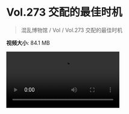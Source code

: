 # Vol.273 交配的最佳时机

> 混乱博物馆 / Vol / Vol.273 交配的最佳时机

**视频大小**: 84.1 MB

<div class="video"><video src="https://file.hsyhx.top/video/273.mp4" controls preload>🤔 您的浏览器不支持 video 标签</video></div>